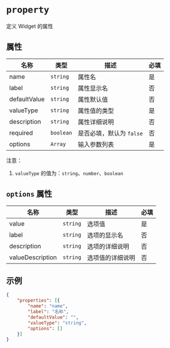 # `property`

定义 Widget 的属性

## 属性

| 名称         | 类型      | 描述                     | 必填 |
| ------------ | --------- | ------------------------ | ---- |
| name         | `string`  | 属性名                   | 是   |
| label        | `string`  | 属性显示名               | 否   |
| defaultValue | `string`  | 属性默认值               | 否   |
| valueType    | `string`  | 属性值的类型             | 是   |
| description  | `string`  | 属性详细说明             | 否   |
| required     | `boolean` | 是否必填，默认为 `false` | 否   |
| options      | `Array`   | 输入参数列表             | 是   |

注意：

1. `valueType` 的值为：`string`、`number`、`boolean`

## `options` 属性

| 名称             | 类型     | 描述             | 必填 |
| ---------------- | -------- | ---------------- | ---- |
| value            | `string` | 选项值           | 是   |
| label            | `string` | 选项的显示名     | 否   |
| description      | `string` | 选项的详细说明   | 否   |
| valueDescription | `string` | 选项值的详细说明 | 否   |

## 示例

```json
{
    "properties": [{
        "name": "name",
        "label": "名称",
        "defaultValue": "",
        "valueType": "string",
        "options": []
    }]
}
```